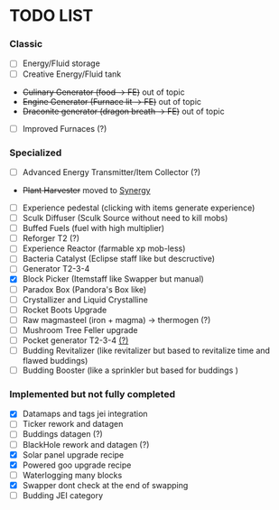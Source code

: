 
# TODO LIST

### Classic

- [ ] Energy/Fluid storage
- [ ] Creative Energy/Fluid tank
- ~~Culinary Generator (food -> FE)~~ out of topic
- ~~Engine Generator (Furnace lit -> FE)~~ out of topic
- ~~Draconite generator (dragon breath -> FE)~~ out of topic
- [ ] Improved Furnaces (?)

### Specialized

- [ ] Advanced Energy Transmitter/Item Collector (?)
- ~~Plant Harvester~~ moved to [Synergy](https://github.com/DevDyna/Synergy)
- [ ] Experience pedestal (clicking with items generate experience)
- [ ] Sculk Diffuser (Sculk Source without need to kill mobs)
- [ ] Buffed Fuels (fuel with high multiplier)
- [ ] Reforger T2 (?)
- [ ] Experience Reactor (farmable xp mob-less)
- [ ] Bacteria Catalyst (Eclipse staff like but descructive)
- [ ] Generator T2-3-4
- [x] Block Picker (Itemstaff like Swapper but manual)
- [ ] Paradox Box (Pandora's Box like)
- [ ] Crystallizer and Liquid Crystalline
- [ ] Rocket Boots Upgrade
- [ ] Raw magmasteel (iron + magma) -> thermogen (?)
- [ ] Mushroom Tree Feller upgrade
- [ ] Pocket generator T2-3-4 [(?)](https://github.com/Direwolf20-MC/JustDireThings/blob/main/src/main/resources/assets/justdirethings/textures/item/pocket_generator_t4.png)
- [ ] Budding Revitalizer (like revitalizer but based to revitalize time and flawed buddings)
- [ ] Budding Booster (like a sprinkler but based for buddings )

### Implemented but not fully completed

- [x] Datamaps and tags jei integration
- [ ] Ticker rework and datagen
- [ ] Buddings datagen (?)
- [ ] BlackHole rework and datagen (?)
- [x] Solar panel upgrade recipe
- [x] Powered goo upgrade recipe
- [ ] Waterlogging many blocks
- [x] Swapper dont check at the end of swapping
- [ ] Budding JEI category